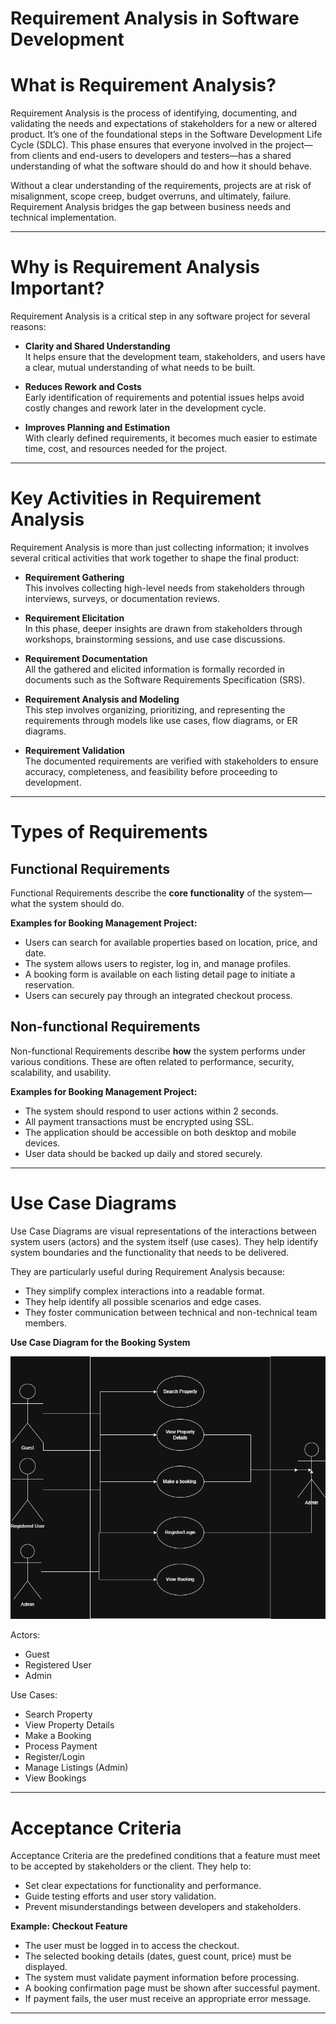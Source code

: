 # Requirement Analysis in Software Development

# What is Requirement Analysis?

Requirement Analysis is the process of identifying, documenting, and validating the needs and expectations of stakeholders for a new or altered product. It’s one of the foundational steps in the Software Development Life Cycle (SDLC). This phase ensures that everyone involved in the project—from clients and end-users to developers and testers—has a shared understanding of what the software should do and how it should behave.

Without a clear understanding of the requirements, projects are at risk of misalignment, scope creep, budget overruns, and ultimately, failure. Requirement Analysis bridges the gap between business needs and technical implementation.

---

# Why is Requirement Analysis Important?

Requirement Analysis is a critical step in any software project for several reasons:

- **Clarity and Shared Understanding**  
  It helps ensure that the development team, stakeholders, and users have a clear, mutual understanding of what needs to be built.

- **Reduces Rework and Costs**  
  Early identification of requirements and potential issues helps avoid costly changes and rework later in the development cycle.

- **Improves Planning and Estimation**  
  With clearly defined requirements, it becomes much easier to estimate time, cost, and resources needed for the project.

---

# Key Activities in Requirement Analysis

Requirement Analysis is more than just collecting information; it involves several critical activities that work together to shape the final product:

- **Requirement Gathering**  
  This involves collecting high-level needs from stakeholders through interviews, surveys, or documentation reviews.

- **Requirement Elicitation**  
  In this phase, deeper insights are drawn from stakeholders through workshops, brainstorming sessions, and use case discussions.

- **Requirement Documentation**  
  All the gathered and elicited information is formally recorded in documents such as the Software Requirements Specification (SRS).

- **Requirement Analysis and Modeling**  
  This step involves organizing, prioritizing, and representing the requirements through models like use cases, flow diagrams, or ER diagrams.

- **Requirement Validation**  
  The documented requirements are verified with stakeholders to ensure accuracy, completeness, and feasibility before proceeding to development.

---

# Types of Requirements

## Functional Requirements

Functional Requirements describe the **core functionality** of the system—what the system should do.

**Examples for Booking Management Project:**

- Users can search for available properties based on location, price, and date.
- The system allows users to register, log in, and manage profiles.
- A booking form is available on each listing detail page to initiate a reservation.
- Users can securely pay through an integrated checkout process.

## Non-functional Requirements

Non-functional Requirements describe **how** the system performs under various conditions. These are often related to performance, security, scalability, and usability.

**Examples for Booking Management Project:**

- The system should respond to user actions within 2 seconds.
- All payment transactions must be encrypted using SSL.
- The application should be accessible on both desktop and mobile devices.
- User data should be backed up daily and stored securely.

---

# Use Case Diagrams

Use Case Diagrams are visual representations of the interactions between system users (actors) and the system itself (use cases). They help identify system boundaries and the functionality that needs to be delivered.

They are particularly useful during Requirement Analysis because:

- They simplify complex interactions into a readable format.
- They help identify all possible scenarios and edge cases.
- They foster communication between technical and non-technical team members.

**Use Case Diagram for the Booking System**

![Use Case Diagram](alx-booking-uc.png)

Actors:
- Guest
- Registered User
- Admin

Use Cases:
- Search Property
- View Property Details
- Make a Booking
- Process Payment
- Register/Login
- Manage Listings (Admin)
- View Bookings

---

# Acceptance Criteria

Acceptance Criteria are the predefined conditions that a feature must meet to be accepted by stakeholders or the client. They help to:

- Set clear expectations for functionality and performance.
- Guide testing efforts and user story validation.
- Prevent misunderstandings between developers and stakeholders.

**Example: Checkout Feature**

- The user must be logged in to access the checkout.
- The selected booking details (dates, guest count, price) must be displayed.
- The system must validate payment information before processing.
- A booking confirmation page must be shown after successful payment.
- If payment fails, the user must receive an appropriate error message.

---



